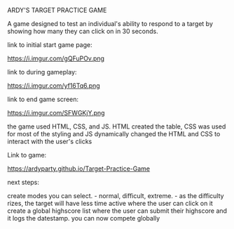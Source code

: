ARDY'S TARGET PRACTICE GAME

A game designed to test an individual's ability to respond to a target by showing how many they can click on in 30 seconds.



link to initial start game page:

https://i.imgur.com/gQFuPOv.png

link to during gameplay:

https://i.imgur.com/yf16Tq6.png

link to end game screen:

https://i.imgur.com/SFWGKjY.png

the game used HTML, CSS, and JS. HTML created the table, CSS was used for most of the styling and JS dynamically changed the HTML and CSS to interact with the user's clicks


Link to game: 

https://ardyparty.github.io/Target-Practice-Game

next steps:

create modes you can select. 
	- normal, difficult, extreme. 
	- as the difficulty rizes, the target will have less time active where the user can click on it
create a global highscore list where the user can submit their highscore and it logs the datestamp. you can now compete globally
